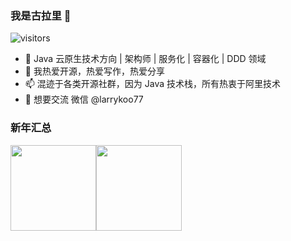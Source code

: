 ### 我是古拉里 👋

![visitors](https://visitor-badge.glitch.me/badge?page_id=gumutianqi-introduction)

- 🤖 Java 云原生技术方向 | 架构师 | 服务化 | 容器化 | DDD 领域
- 🌱 我热爱开源，热爱写作，热爱分享
- 📫 混迹于各类开源社群，因为 Java 技术栈，所有热衷于阿里技术
- 💬 想要交流 微信 @larrykoo77

### 新年汇总

<img align="" height="137px" src="https://github-readme-stats.vercel.app/api?username=gumutianqi&hide_title=true&hide_border=true&show_icons=true&include_all_commits=true&line_height=21&bg_color=0,EC6C6C,FFD479,FFFC79,73FA79&theme=graywhite&locale=cn" /><img align="" height="137px" src="https://github-readme-stats.vercel.app/api/top-langs/?username=gumutianqi&hide_title=true&hide_border=true&layout=compact&bg_color=0,73FA79,73FDFF,D783FF&theme=graywhite&locale=cn" />
